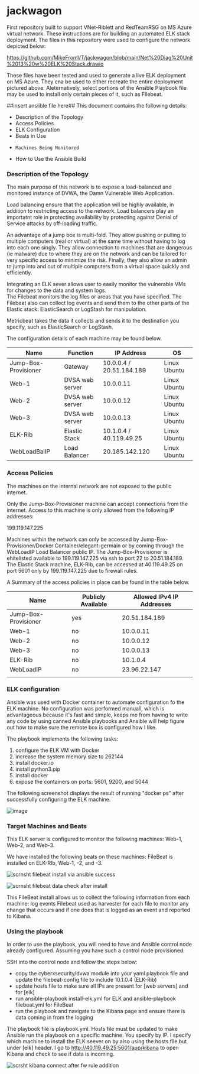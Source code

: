 # jackwagon
First repository built to support VNet-Riblett and RedTeamRSG on MS Azure virtual network.
These instructions are for building an automated ELK stack deployment.
The files in this repository were used to configure the network depicted below:

https://github.com/MikeFromVT/jackwagon/blob/main/Net%20Diag%20Unit%2013%20w%20ELK%20Stack.drawio

These files have been tested and used to generate a live ELK deployment on MS Azure.
They cna be used to either recreate the entire deployment pictured above.
Aleternatively, select portions of the Ansible Playbook file may be used to install only certain pieces of it, such as Filebeat.

##insert ansiible file here##
This document contains the following details:
- Description of the Topology
- Access Policies
- ELK Configuration
-   Beats in Use
-     Machines Being Monitored
- How to Use the Ansible Build

### Description of the Topology

The main purpose of this network is to expose a load-balanced and monitored instance of DVWA, the Damn Vulnerable Web Application.

Load balancing ensure that the application will be highly available, in addition to restricting access to the network.
Load balancers play an importatnt role in protecting availability by protecting against Denial of Service attacks by off-loading traffic.

An advantage of a jump box is multi-fold.  They allow pushing or pulling to multiple computers (real or virtual) at the same time without having to log into each one singly.  They allow connection to machines that are dangerous (ie malware) due to where they are on the network and can be tailored for very specific access to minimize the risk.  Finally, they also allow an admin to jump into and out of multiple computers from a virtual space quickly and efficiently.

Integrating an ELK sever allows user to easily monitor the vulnerable VMs for changes to the data and system logs.  
The Filebeat monitors the log files or areas that you have specified.  The Filebeat also can collect log events and send them to the other parts of the Elastic stack: ElasticSearch or LogStash for manipulation.

Metricbeat takes the data it collects and sends it to the destination you specify, such as ElasticSearch or LogStash.

The configuration details of each machine may be found below.

|  Name 	                  | Function      	|   IP Address            	|   OS          	|
|-------------------------	|---------------	|-------------------------	|---------------	|
| Jump-Box-Provisioner    	| Gateway       	| 10.0.0.4 / 20.51.184.189	| Linux Ubuntu  	|
| Web-1                   	| DVSA web server	| 10.0.0.11               	| Linux Ubuntu  	|
| Web-2                   	| DVSA web server	| 10.0.0.12               	| Linux Ubuntu  	|
| Web-3                   	| DVSA web server	| 10.0.0.13               	| Linux Ubuntu   	|
| ELK-Rib                   | Elastic Stack   | 10.1.0.4 / 40.119.49.25   | Linux Ubuntu    |
| WebLoadBalIP              | Load Balancer   | 20.185.142.120            | Linux Ubuntu    |

### Access Policies

The machines on the internal network are not exposed to the public internet.

Only the Jump-Box-Provisioner machine can accept connections from the internet.  Access to this machine is only allowed from the following IP addresses:

199.119.147.225

Machines within the network can only be accessed by Jump-Box-Provisioner/Docker Container/elegant-germain or by coming through the WebLoadIP Load Balancer public IP.
The Jump-Box-Provisioner is ehitelisted available to 199.119.147.225 via ssh to port 22 to 20.51.184.189.  The Elastic Stack machine, ELK-Rib, can be accessed at 40.119.49.25 on port 5601 only by 199.119.147.225 due to firewall rules.

A Summary of the access policies in place can be found in the table below.

| Name                               | Publicly Available | Allowed IPv4 IP Addresses |
|------------------------------------|--------------------|---------------------------|
| Jump-Box-Provisioner               |  yes               | 20.51.184.189             |
| Web-1                              |  no                | 10.0.0.11                 |
| Web-2                              |  no                | 10.0.0.12                 |
| Web-3                              |  no                | 10.0.0.13                 |
| ELK-Rib                            |  no                | 10.1.0.4                  |
| WebLoadIP                          |  no                | 23.96.22.147              |
|                                    |                    |                           |

### ELK configuration

Ansible was used with Docker container to automate configuration fo the ELK machine.  No configuration was performed manuall, which is advantageous because it's fast and simple, keeps me from having to write any code by using canned Ansible playbooks and Ansible will help figure out how to make sure the remote box is configured how I like.

The playbook implements the following tasks:
1. configure the ELK VM with Docker
2. increase the system memory size to 262144
3. install docker.io
4. install python3.pip
5. install docker 
6. expose the containers on ports: 5601, 9200, and 5044

The following screenshot displays the result of running "docker ps" after successfully configuring the ELK machine.

![image](https://user-images.githubusercontent.com/48810057/112733565-af66dc00-8f0e-11eb-8233-fb61aa638f89.png)

### Target Machines and Beats

This ELK server is configured to monitor the following machines: Web-1, Web-2, and Web-3.

We have installed the following beats on these machines:  FileBeat is installed on ELK-RIb, Web-1, -2, and  -3.

![scrnsht filebeat install via ansible success](https://user-images.githubusercontent.com/48810057/112733652-37e57c80-8f0f-11eb-8ed0-3af12b13e3b9.png)

![scrnsht filebeat data check after install](https://user-images.githubusercontent.com/48810057/112733661-42a01180-8f0f-11eb-9ab4-727f41e96b84.png)

This FileBeat install allows us to collect the following information from each machine: log events
Filebeat used as harvester for each file to monitor any change that occurs and if one does that is logged as an event and reported to Kibana.

### Using the playbook

In order to use the playbook, you will need to have and Ansible control node already configured.  Assuming you have such a control node provisioned:

SSH into the control node and follow the steps below:
- copy the cyberxsecurity/dvwa module into your yaml playbook file and update the filebeat-config file to include 10.1.0.4 (ELK-Rib)
- update hosts file to make sure all IPs are present for [web servers] and for [elk]
- run ansible-playbook install-elk.yml for ELK and ansible-playbook filebeat.yml for FileBeat
- run the playbook and navigate to the Kibana page and ensure there is data coming in from the logging

The playbook file is playbook.yml.
Hosts file must be updated to make Ansible run the playbook on a specific machine.  You specify by IP.
I specify which machine to install the ELK seever on by also using the hosts file but under [elk] header.
I go to http://40.119.49.25:5601/app/kibana to open Kibana and check to see if data is incoming.

![scrsht kibana connect after fw rule addition](https://user-images.githubusercontent.com/48810057/112734221-6022aa80-8f12-11eb-82e6-6d04bf8d47ba.png)






